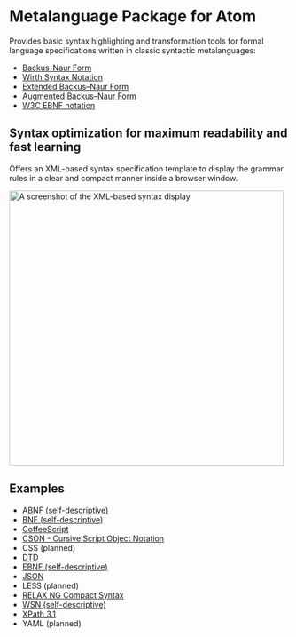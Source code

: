 # Metalanguage Package for Atom

Provides basic syntax highlighting and transformation tools for formal language specifications written in classic syntactic metalanguages:

  * [Backus-Naur Form](http://en.wikipedia.org/wiki/Backus–Naur_Form)
  * [Wirth Syntax Notation](https://en.wikipedia.org/wiki/Wirth_syntax_notation)
  * [Extended Backus–Naur Form](http://standards.iso.org/ittf/PubliclyAvailableStandards/s026153_ISO_IEC_14977_1996%28E%29.zip)
  * [Augmented Backus–Naur Form](https://tools.ietf.org/html/rfc5234)
  * [W3C EBNF notation](http://www.w3.org/TR/xml/#sec-notation)

## Syntax optimization for maximum readability and fast learning

  Offers an XML-based syntax specification template to display the grammar rules in a clear and compact manner inside a browser window.

  <img alt="A screenshot of the XML-based syntax display" src="https://raw.githubusercontent.com/psmitt/metalanguage/master/Syntax.png" width="495">

## Examples

  * [ABNF (self-descriptive)](https://tools.ietf.org/html/rfc5234)
  * [BNF (self-descriptive)](http://en.wikipedia.org/wiki/Backus–Naur_Form)
  * [CoffeeScript](http://coffeescript.org/v2/annotated-source/grammar.html)
  * [CSON - Cursive Script Object Notation](https://noe.mearie.org/cson)
  * CSS (planned)
  * [DTD](http://www.w3.org/TR/xml/#sec-prolog-dtd)
  * [EBNF (self-descriptive)](http://standards.iso.org/ittf/PubliclyAvailableStandards/s026153_ISO_IEC_14977_1996%28E%29.zip)
  * [JSON](https://tools.ietf.org/html/rfc7159)
  * LESS (planned)
  * [RELAX NG Compact Syntax](http://standards.iso.org/ittf/PubliclyAvailableStandards/c052348_ISO_IEC_19757-2_2008%28E%29.zip)
  * [WSN (self-descriptive)](https://en.wikipedia.org/wiki/Wirth_syntax_notation)
  * [XPath 3.1](https://www.w3.org/TR/xpath-31/#nt-bnf)
  * YAML (planned)
